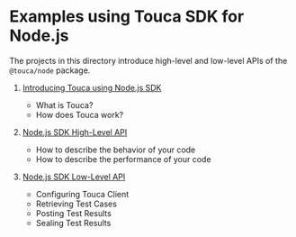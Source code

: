 # Examples using Touca SDK for Node.js

The projects in this directory introduce high-level and low-level APIs
of the `@touca/node` package.

1.  [Introducing Touca using Node.js SDK](./01\_node_quickstart)

    *   What is Touca?
    *   How does Touca work?

2.  [Node.js SDK High-Level API](./02\_node_basic_api)

    *   How to describe the behavior of your code
    *   How to describe the performance of your code

3.  [Node.js SDK Low-Level API](./03\_node_client_api)

    *   Configuring Touca Client
    *   Retrieving Test Cases
    *   Posting Test Results
    *   Sealing Test Results
